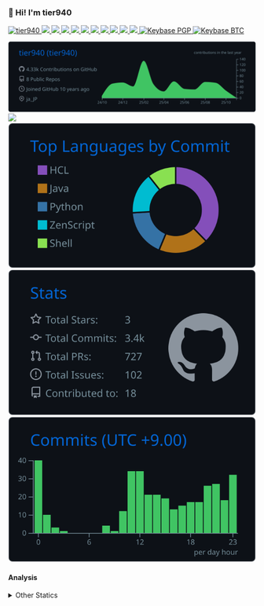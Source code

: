 ### 👋 Hi! I'm tier940

<p align="left"> 
  <a href="https://github.com/tier940/tier940/">
    <img src="https://komarev.com/ghpvc/?username=tier940" alt="tier940" />
  </a>
  <a href="http://twitter.com/tier940">
    <img height="20" src="https://img.shields.io/twitter/follow/tier940?label=Twitter&logo=twitter&style=flat" />
  </a>
  <a href="https://github.com/tier940">
    <img height="20" src="https://img.shields.io/github/followers/tier940?label=follow&logo=github&style=flat" />
  </a>
  <a href="https://www.reddit.com/user/tier940">
    <img height="20" src="https://img.shields.io/reddit/user-karma/combined/tier940?label=Reddit&logo=reddit&style=flat" />
  </a>
  <a href="https://stackoverflow.com/users/17317833/tier940">
    <img height="20" src="https://img.shields.io/stackexchange/stackoverflow/r/17317833?label=StackOverflow&logo=stack-overflow&style=flat" />
  </a>
  <a href="https://zenn.dev/tier940">
    <img height="20" src="https://zenn.badge.nikaera.com/s/tier940/likes" />
  </a>
  <a href="https://zenn.dev/tier940">
    <img height="20" src="https://zenn.badge.nikaera.com/s/tier940/followers" />
  </a>
  <a href="https://zenn.dev/tier940">
    <img height="20" src="https://zenn.badge.nikaera.com/s/tier940/articles" />
  </a>
  <a href="http://qiita.com/tier940">
    <img height="20" src="https://qiita-badge.apiapi.app/s/tier940/posts.svg" />
  </a>
  <a href="http://qiita.com/tier940">
    <img height="20" src="https://qiita-badge.apiapi.app/s/tier940/contributions.svg" />
  </a>
  <a href="https://github.com/tier940/tier940/">
    <img height="20" src="https://github.com/tier940/tier940/actions/workflows/main.yml/badge.svg" />
  </a>
  <a href="https://keybase.io/tier940">
    <img alt="Keybase PGP" src="https://img.shields.io/keybase/pgp/tier940">
  </a>
  <a href="https://keybase.io/tier940">
    <img alt="Keybase BTC" src="https://img.shields.io/keybase/btc/tier940">
  </a>
</p>

[![](https://raw.githubusercontent.com/tier940/tier940/main/profile-summary-card-output/github_dark/0-profile-details.svg)](https://github.com/vn7n24fzkq/github-profile-summary-cards)
[![](https://raw.githubusercontent.com/tier940/tier940/main/profile-summary-card-output/github_dark/1-repos-per-language.svg)](https://github.com/vn7n24fzkq/github-profile-summary-cards) [![](https://raw.githubusercontent.com/tier940/tier940/main/profile-summary-card-output/github_dark/2-most-commit-language.svg)](https://github.com/vn7n24fzkq/github-profile-summary-cards)
[![](https://raw.githubusercontent.com/tier940/tier940/main/profile-summary-card-output/github_dark/3-stats.svg)](https://github.com/vn7n24fzkq/github-profile-summary-cards) [![](https://raw.githubusercontent.com/tier940/tier940/main/profile-summary-card-output/github_dark/4-productive-time.svg)](https://github.com/vn7n24fzkq/github-profile-summary-cards)


#### Analysis
<!-- <img height="150" src="https://github.com/tier940/tier940/blob/master/images/stat.svg" alt="Alternative Text"/> -->

<details>
  <summary>Other Statics</summary>
  <!--START_SECTION:waka-->
![Code Time](http://img.shields.io/badge/Code%20Time-2%2C501%20hrs%2041%20mins-blue)

**🐱 My GitHub Data** 

> 📦 7.7 kB Used in GitHub's Storage 
 > 
> 💼 Opted to Hire
 > 
> 📜 10 Public Repositories 
 > 
> 🔑 2 Private Repositories  
 > 
**I'm an Early 🐤** 

```text
🌞 Morning       78 commits       ████░░░░░░░░░░░░░░░░░░░░░   18.93 % 
🌆 Daytime      186 commits       ███████████░░░░░░░░░░░░░░   45.15 % 
🌃 Evening      118 commits       ███████░░░░░░░░░░░░░░░░░░   28.64 % 
🌙 Night         30 commits       █░░░░░░░░░░░░░░░░░░░░░░░░   07.28 % 

```
📅 **I'm Most Productive on Saturday** 

```text
Monday          45 commits       ██░░░░░░░░░░░░░░░░░░░░░░░   10.92 % 
Tuesday         55 commits       ███░░░░░░░░░░░░░░░░░░░░░░   13.35 % 
Wednesday       57 commits       ███░░░░░░░░░░░░░░░░░░░░░░   13.83 % 
Thursday        34 commits       ██░░░░░░░░░░░░░░░░░░░░░░░   08.25 % 
Friday          55 commits       ███░░░░░░░░░░░░░░░░░░░░░░   13.35 % 
Saturday       119 commits       ███████░░░░░░░░░░░░░░░░░░   28.88 % 
Sunday          47 commits       ██░░░░░░░░░░░░░░░░░░░░░░░   11.41 % 

```


📊 **This Week I Spent My Time On** 

```text
⌚︎ Time Zone: Asia/Tokyo

💬 Programming Languages: 
Other                    35 hrs 31 mins      ██████████████████████░░░   91.25 % 
INI                      59 mins             ░░░░░░░░░░░░░░░░░░░░░░░░░   02.55 % 
XML                      57 mins             ░░░░░░░░░░░░░░░░░░░░░░░░░   02.45 % 
Properties               45 mins             ░░░░░░░░░░░░░░░░░░░░░░░░░   01.95 % 
Java                     18 mins             ░░░░░░░░░░░░░░░░░░░░░░░░░   00.81 % 

🔥 Editors: 
Browser                  35 hrs 8 mins       ██████████████████████░░░   90.29 % 
VS Code                  3 hrs 46 mins       ██░░░░░░░░░░░░░░░░░░░░░░░   09.71 % 

💻 Operating System: 
Windows                  38 hrs 46 mins      █████████████████████████   99.62 % 
Linux                    8 mins              ░░░░░░░░░░░░░░░░░░░░░░░░░   00.38 % 

```

**I Mostly Code in PHP** 

```text
PHP                      3 repos             ███████░░░░░░░░░░░░░░░░░░   30.00 % 
Java                     2 repos             █████░░░░░░░░░░░░░░░░░░░░   20.00 % 
HCL                      1 repo              ██░░░░░░░░░░░░░░░░░░░░░░░   10.00 % 
Shell                    1 repo              ██░░░░░░░░░░░░░░░░░░░░░░░   10.00 % 
Python                   1 repo              ██░░░░░░░░░░░░░░░░░░░░░░░   10.00 % 

```


**Timeline**

![Chart not found](https://raw.githubusercontent.com/tier940/tier940/main/charts/bar_graph.png) 


 Last Updated on 16/02/2023 00:27:34 UTC
<!--END_SECTION:waka-->
</details>
